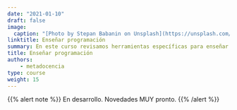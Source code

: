 ```yaml
---
date: "2021-01-10"
draft: false
image:
  caption: "[Photo by Stepan Babanin on Unsplash](https://unsplash.com/photos/kx6fpBOm-ss)"
linktitle: Enseñar programación
summary: En este curso revisamos herramientas específicas para enseñar a programar
title: Enseñar programación
authors: 
    - metadocencia
type: course
weight: 15
---
```


{{% alert note %}}
En desarrollo. Novedades MUY pronto.
{{% /alert %}}